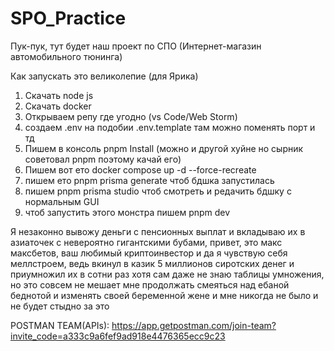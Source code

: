 # SPO_Practice
Пук-пук, тут будет наш проект по СПО (Интернет-магазин автомобильного тюнинга)

Как запускать это великолепие (для Ярика)

1. Скачать node js
2. Скачать docker
3. Открываем репу где угодно (vs Code/Web Storm)
4. создаем .env на подобии .env.template там можно поменять порт и тд
5. Пишем в консоль pnpm Install (можно и другой хуйне но сырник советовал pnpm поэтому качай его)
6. Пишем вот ето docker compose up -d --force-recreate
7. пишем ето pnpm prisma generate чтоб бдшка запустилась
8. пишем pnpm prisma studio чтоб смотреть и редачить бдшку с нормальным GUI
9. чтоб запустить этого монстра пишем pnpm dev

Я незаконно вывожу деньги с пенсионных выплат и вкладываю их в азиаточек с невероятно гигантскими бубами, привет, это макс максбетов, ваш любимый криптоинвестор и да я чувствую себя меллстроем, ведь вкинул в казик 5 миллионов сиротских денег и приумножил их в сотни раз хотя сам даже не знаю таблицы умножения, но это совсем не мешает мне продолжать смеяться над ебаной беднотой и изменять своей беременной жене и мне никогда не было и не будет стыдно за это
 
 POSTMAN TEAM(APIs): https://app.getpostman.com/join-team?invite_code=a333c9a6fef9ad918e4476365ecc9c23